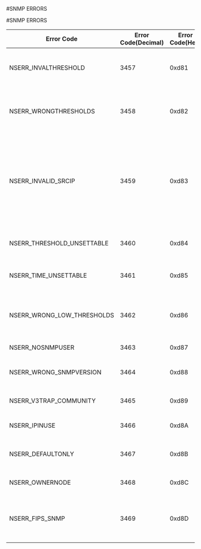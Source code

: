 #SNMP ERRORS

#SNMP ERRORS



<table><thead><tr><th>Error Code</th><th>Error Code(Decimal)</th><th>Error Code(Hex)</th><th>Error Message</th></tr></thead><tbody><tr><td>NSERR_INVALTHRESHOLD</td><td>3457</td><td>0xd81</td><td>Threshold value for this alarm is a percentage (1 - 100)</td><tr><tr><td>NSERR_WRONGTHRESHOLDS</td><td>3458</td><td>0xd82</td><td>Normal threshold must be lower than alarm threshold</td><tr><tr><td>NSERR_INVALID_SRCIP</td><td>3459</td><td>0xd83</td><td>Valid source IP: NSIP, SNIP, MIP. In cluster setup, valid source IP: CLIP, Striped SNIP. In non default partition, valid source IP: SNIP</td><tr><tr><td>NSERR_THRESHOLD_UNSETTABLE</td><td>3460</td><td>0xd84</td><td>Threshold value cannot be set/unset for this alarm</td><tr><tr><td>NSERR_TIME_UNSETTABLE</td><td>3461</td><td>0xd85</td><td>Time interval cannot be set/unset for this alarm</td><tr><tr><td>NSERR_WRONG_LOW_THRESHOLDS</td><td>3462</td><td>0xd86</td><td>Normal threshold must be higher than alarm threshold</td><tr><tr><td>NSERR_NOSNMPUSER</td><td>3463</td><td>0xd87</td><td>SNMP user doesnt exist</td><tr><tr><td>NSERR_WRONG_SNMPVERSION</td><td>3464</td><td>0xd88</td><td>Bind command allowed only for V3 traps</td><tr><tr><td>NSERR_V3TRAP_COMMUNITY</td><td>3465</td><td>0xd89</td><td>V3 traps cannot have community</td><tr><tr><td>NSERR_IPINUSE</td><td>3466</td><td>0xd8A</td><td>IP is used in SNMP trap configuration</td><tr><tr><td>NSERR_DEFAULTONLY</td><td>3467</td><td>0xd8B</td><td>Alarm not supported in non-default partition</td><tr><tr><td>NSERR_OWNERNODE</td><td>3468</td><td>0xd8C</td><td>Owner node not specified or invalid</td><tr><tr><td>NSERR_FIPS_SNMP</td><td>3469</td><td>0xd8D</td><td>Less secure SNMP configuration is not supported in FIPS mode</td><tr></tbody></table>
